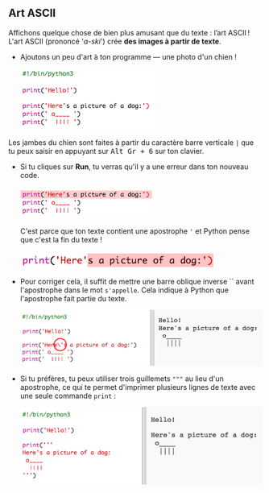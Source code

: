 ## Art ASCII

Affichons quelque chose de bien plus amusant que du texte : l’art ASCII ! L'art ASCII (prononcé '*a-ski*') crée **des images à partir de texte**.

+ Ajoutons un peu d'art à ton programme — une photo d'un chien !
    
    ![capture d'écran](images/me-dog.png)

Les jambes du chien sont faites à partir du caractère barre verticale `|` que tu peux saisir en appuyant sur <kbd>Alt Gr + 6</kbd> sur ton clavier.

+ Si tu cliques sur **Run**, tu verras qu'il y a une erreur dans ton nouveau code.
    
    ![capture d'écran](images/me-dog-bug.png)
    
    C'est parce que ton texte contient une apostrophe `'` et Python pense que c'est la fin du texte !
    
    ![capture d'écran](images/me-dog-quote.png)

+ Pour corriger cela, il suffit de mettre une barre oblique inverse `` avant l'apostrophe dans le mot `s'appelle`. Cela indique à Python que l'apostrophe fait partie du texte.
    
    ![capture d'écran](images/me-dog-bug-fix.png)

+ Si tu préfères, tu peux utiliser trois guillemets `"""` au lieu d'un apostrophe, ce qui te permet d'imprimer plusieurs lignes de texte avec une seule commande `print` :
    
    ![capture d'écran](images/me-dog-triple-quote.png)